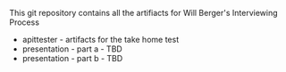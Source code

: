 This git repository contains all the artifiacts for Will Berger's Interviewing Process

- apittester - artifacts for the take home test
- presentation - part a - TBD
- presentation - part b - TBD